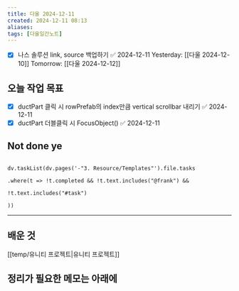 ```yaml
---
title: 다울 2024-12-11
created: 2024-12-11 08:13
aliases: 
tags: [다울일간노트]
---
```

- [x] 나스 솔루션 link, source 백업하기 ✅ 2024-12-11
Yesterday: [[다울 2024-12-10]]
Tomorrow: [[다울 2024-12-12]]


## 오늘 작업 목표
- [x] ductPart 클릭 시 rowPrefab의 index만큼 vertical scrollbar 내리기 ✅ 2024-12-11
- [x] ductPart 더블클릭 시 FocusObject() ✅ 2024-12-11
## Not done ye

```dataviewjs

dv.taskList(dv.pages('-"3. Resource/Templates"').file.tasks

.where(t => !t.completed && !t.text.includes("@frank") &&

!t.text.includes("#task")

))

```

---

## 배운 것
[[temp/유니티 프로젝트|유니티 프로젝트]]



## 정리가 필요한 메모는 아래에





